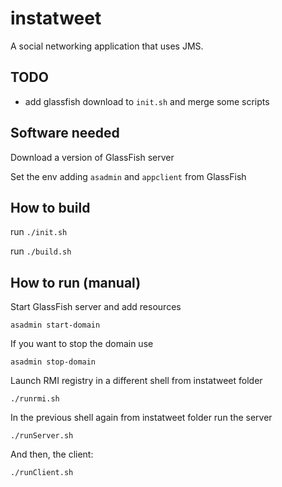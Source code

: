 # instatweet
A social networking application that uses JMS.

## TODO
- add glassfish download to `init.sh` and merge some scripts


## Software needed
Download a version of GlassFish server

Set the env adding `asadmin` and `appclient` from GlassFish

## How to build

run `./init.sh`

run `./build.sh`

## How to run (manual)
Start GlassFish server and add resources
    
    asadmin start-domain
 
If you want to stop the domain use
    
    asadmin stop-domain
     
Launch RMI registry in a different shell from instatweet folder

    ./runrmi.sh

In the previous shell again from instatweet folder run the server

    ./runServer.sh
    
And then, the client:
   
    ./runClient.sh
    


